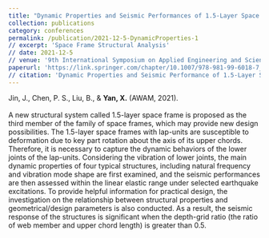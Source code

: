 ```yaml
---
title: "Dynamic Properties and Seismic Performances of 1.5-Layer Space Frames with Lap-Units with Considering Vibration of Lower Joints"
collection: publications
category: conferences
permalink: /publication/2021-12-5-DynamicProperties-1
// excerpt: 'Space Frame Structural Analysis'
// date: 2021-12-5
// venue: '9th International Symposium on Applied Engineering and Sciences (SAES2021)'
paperurl: 'https://link.springer.com/chapter/10.1007/978-981-99-6018-7_18'
// citation: 'Dynamic Properties and Seismic Performance of 1.5-Layer Space Frames with Lap-Units whilst Considering Vibration of Lower Joints. <br> Jin, J., Chen, P. S., Liu, B., & Yan, X. (2021). In AWAM International Conference on Civil Engineering (pp. 235-254). Singapore: Springer Nature Singapore.'
---
```

Jin, J., Chen, P. S., Liu, B., & **Yan, X.** (AWAM, 2021). <br><br>
A new structural system called 1.5-layer space frame is proposed as the third member of the family of space frames, which may provide new design possibilities. The 1.5-layer space frames with lap-units are susceptible to deformation due to key part rotation about the axis of its upper chords. Therefore, it is necessary to capture the dynamic behaviors of the lower joints of the lap-units. Considering the vibration of lower joints, the main dynamic properties of four typical structures, including natural frequency and vibration mode shape are first examined, and the seismic performances are then assessed within the linear elastic range under selected earthquake excitations. To provide helpful information for practical design, the investigation on the relationship between structural properties and geometrical/design parameters is also conducted. As a result, the seismic response of the structures is significant when the depth-grid ratio (the ratio of web member and upper chord length) is greater than 0.5.
